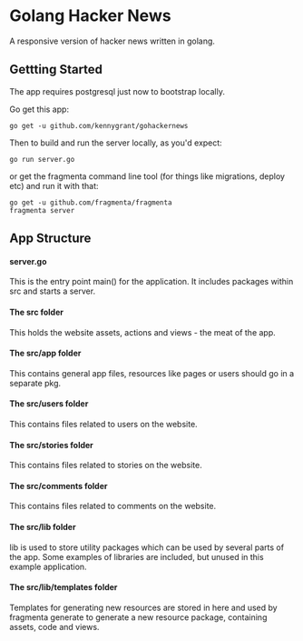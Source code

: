# Golang Hacker News
A responsive version of hacker news written in golang. 

## Gettting Started

The app requires postgresql just now to bootstrap locally.

Go get this app:

    go get -u github.com/kennygrant/gohackernews

Then to build and run the server locally, as you'd expect:

    go run server.go

or get the fragmenta command line tool (for things like migrations, deploy etc) and run it with that:

    go get -u github.com/fragmenta/fragmenta
    fragmenta server



## App Structure

#### server.go
This is the entry point main() for the application. It includes packages within src and starts a server. 

#### The src folder
This holds the website assets, actions and views - the meat of the app. 

#### The src/app folder
This contains general app files, resources like pages or users should go in a separate pkg.

#### The src/users folder
This contains files related to users on the website.

#### The src/stories folder
This contains files related to stories on the website.

#### The src/comments folder
This contains files related to comments on the website.

#### The src/lib folder
lib is used to store utility packages which can be used by several parts of the app. Some examples of libraries are included, but unused in this example application. 

#### The src/lib/templates folder
Templates for generating new resources are stored in here and used by fragmenta generate to generate a new resource package, containing assets, code and views.  
